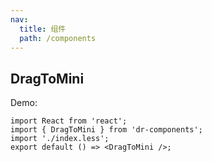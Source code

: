 ```yaml
---
nav:
  title: 组件
  path: /components
---
```


## DragToMini

Demo:

```tsx
import React from 'react';
import { DragToMini } from 'dr-components';
import './index.less';
export default () => <DragToMini />;
```
